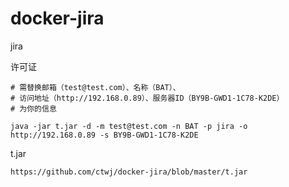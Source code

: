# docker-jira
jira


许可证
```
# 需替换邮箱（test@test.com）、名称（BAT）、
# 访问地址（http://192.168.0.89）、服务器ID（BY9B-GWD1-1C78-K2DE）
# 为你的信息

java -jar t.jar -d -m test@test.com -n BAT -p jira -o http://192.168.0.89 -s BY9B-GWD1-1C78-K2DE
```

t.jar
```
https://github.com/ctwj/docker-jira/blob/master/t.jar
```
